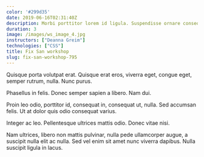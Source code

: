 ```yaml
---
color: '#299d35'
date: 2019-06-16T02:31:40Z
description: Morbi porttitor lorem id ligula. Suspendisse ornare consequat lectus.
duration: 3
image: /images/ws_image_4.jpg
instructors: ["Deanna Greim"]
technologies: ["CSS"]
title: Fix San workshop
slug: fix-san-workshop-795
---
```

Quisque porta volutpat erat. Quisque erat eros, viverra eget, congue eget, semper rutrum, nulla. Nunc purus.

Phasellus in felis. Donec semper sapien a libero. Nam dui.

Proin leo odio, porttitor id, consequat in, consequat ut, nulla. Sed accumsan felis. Ut at dolor quis odio consequat varius.

Integer ac leo. Pellentesque ultrices mattis odio. Donec vitae nisi.

Nam ultrices, libero non mattis pulvinar, nulla pede ullamcorper augue, a suscipit nulla elit ac nulla. Sed vel enim sit amet nunc viverra dapibus. Nulla suscipit ligula in lacus.
